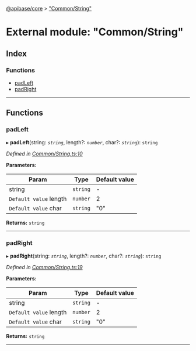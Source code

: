 [@apibase/core](../README.md) > ["Common/String"](../modules/_common_string_.md)

# External module: "Common/String"

## Index

### Functions

* [padLeft](_common_string_.md#padleft)
* [padRight](_common_string_.md#padright)

---

## Functions

<a id="padleft"></a>

###  padLeft

▸ **padLeft**(string: *`string`*, length?: *`number`*, char?: *`string`*): `string`

*Defined in [Common/String.ts:10](https://github.com/chapterjason/APIBase/blob/e44e28d/packages/core/src/Common/String.ts#L10)*

**Parameters:**

| Param | Type | Default value |
| ------ | ------ | ------ |
| string | `string` | - |
| `Default value` length | `number` | 2 |
| `Default value` char | `string` | &quot;0&quot; |

**Returns:** `string`

___
<a id="padright"></a>

###  padRight

▸ **padRight**(string: *`string`*, length?: *`number`*, char?: *`string`*): `string`

*Defined in [Common/String.ts:19](https://github.com/chapterjason/APIBase/blob/e44e28d/packages/core/src/Common/String.ts#L19)*

**Parameters:**

| Param | Type | Default value |
| ------ | ------ | ------ |
| string | `string` | - |
| `Default value` length | `number` | 2 |
| `Default value` char | `string` | &quot;0&quot; |

**Returns:** `string`

___

